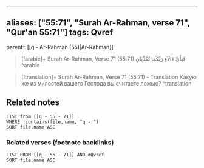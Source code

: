 
---
aliases: ["55:71", "Surah Ar-Rahman, verse 71", "Qur'an 55:71"]
tags: Qvref
---

parent:: [[q - Ar-Rahman (55)|Ar-Rahman]]

> [!arabic]+ Surah Ar-Rahman, Verse 71 (55:71)
> <span class="quran-arabic">فَبِأَىِّ ءَالَآءِ رَبِّكُمَا تُكَذِّبَانِ</span>
^arabic

> [!translation]+ Surah Ar-Rahman, Verse 71 (55:71) - Translation
> Какую же из милостей вашего Господа вы считаете ложью?
^translation



## Related notes
```dataview
LIST from [[q - 55 - 71]]
WHERE !contains(file.name, "q - ")
SORT file.name ASC
```

### Related verses (footnote backlinks)
```dataview
LIST FROM [[q - 55 - 71]] AND #Qvref
SORT file.name ASC
```

